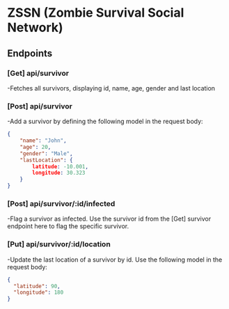 # ZSSN (Zombie Survival Social Network)

## Endpoints

### [Get] api/survivor 
-Fetches all survivors, displaying id, name, age, gender and last location

### [Post] api/survivor
-Add a survivor by defining the following model in the request body:
```json
{
	"name": "John",
	"age": 20,
	"gender": "Male",
	"lastLocation": {
		latitude: -10.001,
		longitude: 30.323
	}
}
```

### [Post] api/survivor/:id/infected
-Flag a  survivor as infected. Use the survivor id from the [Get] survivor endpoint here to flag the specific survivor.

### [Put] api/survivor/:id/location
-Update the last location of a survivor by id. Use the following model in the request body:
```json
{
  "latitude": 90,
  "longitude": 180
}
```